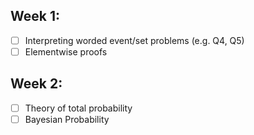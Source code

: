 
## Week 1:
- [ ] Interpreting worded event/set problems (e.g. Q4, Q5)
- [ ] Elementwise proofs

## Week 2:
- [ ] Theory of total probability
- [ ] Bayesian Probability